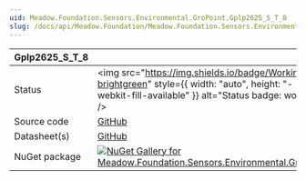 ```yaml
---
uid: Meadow.Foundation.Sensors.Environmental.GroPoint.Gplp2625_S_T_8
slug: /docs/api/Meadow.Foundation/Meadow.Foundation.Sensors.Environmental.GroPoint.Gplp2625_S_T_8
---
```


| Gplp2625_S_T_8 | |
|--------|--------|
| Status | <img src="https://img.shields.io/badge/Working-brightgreen" style={{ width: "auto", height: "-webkit-fill-available" }} alt="Status badge: working" /> |
| Source code | [GitHub](https://github.com/WildernessLabs/Meadow.Foundation/tree/main/Source/Meadow.Foundation.Peripherals/Sensors.Environmental.GroPoint) |
| Datasheet(s) | [GitHub](https://github.com/WildernessLabs/Meadow.Foundation/tree/main/Source/Meadow.Foundation.Peripherals/Sensors.Environmental.GroPoint/Datasheet) |
| NuGet package | <a href="https://www.nuget.org/packages/Meadow.Foundation.Sensors.Environmental.GroPoint/" target="_blank"><img src="https://img.shields.io/nuget/v/Meadow.Foundation.Sensors.Environmental.GroPoint.svg?label=Meadow.Foundation.Sensors.Environmental.GroPoint" alt="NuGet Gallery for Meadow.Foundation.Sensors.Environmental.GroPoint" /></a> |

